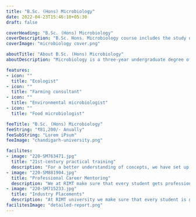 ```yaml
---
title: "B.Sc. (Hons) Microbiology"
date: 2022-04-23T15:46:10+05:30
draft: false

coverHeading: "B.Sc. (Hons) Microbiology"
coverDescription: "B.Sc. Hons. Microbiology course includes the study of mycology, bacteriology, virology, parasitology, and other branches. In this course, students study principles of microbiology with microorganisms or emphasis and human diseases"
coverImage: "microbiology cover.png"

aboutTitle: "About B.Sc. (Hons) Microbiology"
aboutDescription: "Microbiology is a three-year undergraduate degree offered by the Faculty of Applied Science that aims to teach students about the underlying minute ingredients that make up biological creatures. The programme teaches a broad understanding of biology, with a focus on microorganisms such as bacteria, fungus, viruses, algae, and immunology. The faculty is equipped with state-of-the-art equipment and laboratories for research in the many streams of study in order to improve students' practical abilities. This field combines the study of biochemistry, physiology, cell biology, ecology, evolution, and clinical aspects of microorganisms to create a student's understanding of the host's reaction to these agents. Our highly qualified teaching staff not only prepares students for their exams, but also for their future careers."

features:
- icon: ""
  title: "Ecologist"
- icon: ""
  title: "Farming consultant"
- icon: ""
  title: "Environmental microbiologist"
- icon: ""
  title: "Food microbiologist"

feeTitle: "B.Sc. (Hons) Microbiology"
feeString: "₹81,200/- Anually"
feeSubString: "Lorem iPsum"
feeImage: "chandigarh-university.png"

facilites:
- image: "220-SM763471.jpg"
  title: "21st-century practical training"
  description: "For a better understanding of concepts, we have set up advanced 21st-century tools equipped with advanced training methods so that students can learn every concept practically in a better way."
- image: "220-SM881904.jpg"
  title: "Professional Career Mentoring"
  description: "We at RIMT make sure that every student gets professional career mentoring from the industry experts to set career targets & for this we have created a career & placement cell too."
- image: "220-SM715233.jpg"
  title: "Industry Placements"
  description: "At RIMT university we make sure that every student is getting placed, each year more than 500 companies visit the campus of RIMT to hire our brightest of the talents"
facilitesImage: "detailed-report.png"
---
```


